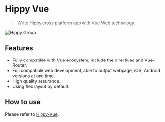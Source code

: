 # Hippy Vue

> Write Hippy cross platform app with Vue Web technology.

![Hippy Group](https://img.shields.io/badge/group-Hippy-blue.svg)

## Features

* Fully compatible with Vue ecosystem, include the directives and Vue-Router.
* Full compatible web development, able to output webpage, iOS, Android versions at one time.
* High quality assurance.
* Using flex layout by default.

## How to use

Please refer to [Hippy-Vue](https://hippyjs.org/#/hippy-vue/introduction).
